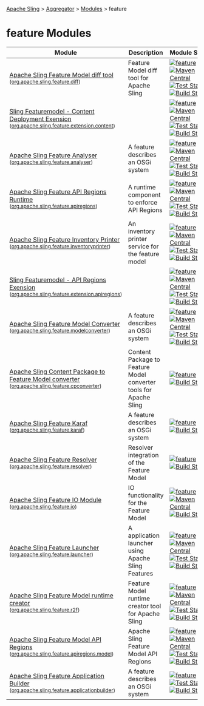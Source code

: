 [Apache Sling](https://sling.apache.org) > [Aggregator](https://github.com/apache/sling-aggregator/) > [Modules](https://github.com/apache/sling-aggregator/blob/master/docs/modules.md) > feature
# feature Modules

| Module | Description | Module&nbsp;Status | Pull&nbsp;Requests |
|---    |---    |---    |---    |
| [Apache Sling Feature Model diff tool](https://github.com/apache/sling-org-apache-sling-feature-diff) <br/> <small>([org.apache.sling.feature.diff](https://search.maven.org/#search%7Cga%7C1%7Cg%3A%22org.apache.sling%22%20a%3A%22org.apache.sling.feature.diffD%22))</small> | Feature Model diff tool for Apache Sling | &#32;[![feature](https://sling.apache.org/badges/group-feature.svg)](https://github.com/apache/sling-aggregator/blob/master/docs/group/feature.md)&#32;[![Maven Central](https://maven-badges.herokuapp.com/maven-central/org.apache.sling/org.apache.sling.feature.diff/badge.svg)](https://search.maven.org/#search%7Cga%7C1%7Cg%3A%22org.apache.sling%22%20a%3A%22org.apache.sling.feature.diff%22)&#32;[![Test Status](https://img.shields.io/jenkins/t/https/builds.apache.org/job/Sling/job/sling-org-apache-sling-feature-diff/job/master.svg?longCache=true)](https://builds.apache.org/job/Sling/job/sling-org-apache-sling-feature-diff/job/master/test_results_analyzer/)&#32;[![Build Status](https://builds.apache.org/buildStatus/icon?job=Sling/sling-org-apache-sling-feature-diff/master)](https://builds.apache.org/job/Sling/job/sling-org-apache-sling-feature-diff/job/master) | &#32;[![Pull Requests](https://img.shields.io/github/issues-pr/apache/sling-org-apache-sling-feature-diff.svg)](https://github.com/apache/sling-org-apache-sling-feature-diff/pulls) |
| [Sling Featuremodel - Content Deployment Exension](https://github.com/apache/sling-org-apache-sling-feature-extension-content) <br/> <small>([org.apache.sling.feature.extension.content](https://search.maven.org/#search%7Cga%7C1%7Cg%3A%22org.apache.sling%22%20a%3A%22org.apache.sling.feature.extension.contentD%22))</small> |  | &#32;[![feature](https://sling.apache.org/badges/group-feature.svg)](https://github.com/apache/sling-aggregator/blob/master/docs/group/feature.md)&#32;[![Maven Central](https://maven-badges.herokuapp.com/maven-central/org.apache.sling/org.apache.sling.feature.extension.content/badge.svg)](https://search.maven.org/#search%7Cga%7C1%7Cg%3A%22org.apache.sling%22%20a%3A%22org.apache.sling.feature.extension.content%22)&#32;[![Test Status](https://img.shields.io/jenkins/t/https/builds.apache.org/job/Sling/job/sling-org-apache-sling-feature-extension-content/job/master.svg?longCache=true)](https://builds.apache.org/job/Sling/job/sling-org-apache-sling-feature-extension-content/job/master/test_results_analyzer/)&#32;[![Build Status](https://builds.apache.org/buildStatus/icon?job=Sling/sling-org-apache-sling-feature-extension-content/master)](https://builds.apache.org/job/Sling/job/sling-org-apache-sling-feature-extension-content/job/master) | &#32;[![Pull Requests](https://img.shields.io/github/issues-pr/apache/sling-org-apache-sling-feature-extension-content.svg)](https://github.com/apache/sling-org-apache-sling-feature-extension-content/pulls) |
| [Apache Sling Feature Analyser](https://github.com/apache/sling-org-apache-sling-feature-analyser) <br/> <small>([org.apache.sling.feature.analyser](https://search.maven.org/#search%7Cga%7C1%7Cg%3A%22org.apache.sling%22%20a%3A%22org.apache.sling.feature.analyserD%22))</small> |          A feature describes an OSGi system      | &#32;[![feature](https://sling.apache.org/badges/group-feature.svg)](https://github.com/apache/sling-aggregator/blob/master/docs/group/feature.md)&#32;[![Maven Central](https://maven-badges.herokuapp.com/maven-central/org.apache.sling/org.apache.sling.feature.analyser/badge.svg)](https://search.maven.org/#search%7Cga%7C1%7Cg%3A%22org.apache.sling%22%20a%3A%22org.apache.sling.feature.analyser%22)&#32;[![Test Status](https://img.shields.io/jenkins/t/https/builds.apache.org/job/Sling/job/sling-org-apache-sling-feature-analyser/job/master.svg?longCache=true)](https://builds.apache.org/job/Sling/job/sling-org-apache-sling-feature-analyser/job/master/test_results_analyzer/)&#32;[![Build Status](https://builds.apache.org/buildStatus/icon?job=Sling/sling-org-apache-sling-feature-analyser/master)](https://builds.apache.org/job/Sling/job/sling-org-apache-sling-feature-analyser/job/master) | &#32;[![Pull Requests](https://img.shields.io/github/issues-pr/apache/sling-org-apache-sling-feature-analyser.svg)](https://github.com/apache/sling-org-apache-sling-feature-analyser/pulls) |
| [Apache Sling Feature API Regions Runtime](https://github.com/apache/sling-org-apache-sling-feature-apiregions) <br/> <small>([org.apache.sling.feature.apiregions](https://search.maven.org/#search%7Cga%7C1%7Cg%3A%22org.apache.sling%22%20a%3A%22org.apache.sling.feature.apiregionsD%22))</small> |          A runtime component to enforce API Regions      | &#32;[![feature](https://sling.apache.org/badges/group-feature.svg)](https://github.com/apache/sling-aggregator/blob/master/docs/group/feature.md)&#32;[![Maven Central](https://maven-badges.herokuapp.com/maven-central/org.apache.sling/org.apache.sling.feature.apiregions/badge.svg)](https://search.maven.org/#search%7Cga%7C1%7Cg%3A%22org.apache.sling%22%20a%3A%22org.apache.sling.feature.apiregions%22)&#32;[![Test Status](https://img.shields.io/jenkins/t/https/builds.apache.org/job/Sling/job/sling-org-apache-sling-feature-apiregions/job/master.svg?longCache=true)](https://builds.apache.org/job/Sling/job/sling-org-apache-sling-feature-apiregions/job/master/test_results_analyzer/)&#32;[![Build Status](https://builds.apache.org/buildStatus/icon?job=Sling/sling-org-apache-sling-feature-apiregions/master)](https://builds.apache.org/job/Sling/job/sling-org-apache-sling-feature-apiregions/job/master) | &#32;[![Pull Requests](https://img.shields.io/github/issues-pr/apache/sling-org-apache-sling-feature-apiregions.svg)](https://github.com/apache/sling-org-apache-sling-feature-apiregions/pulls) |
| [Apache Sling Feature Inventory Printer](https://github.com/apache/sling-org-apache-sling-feature-inventoryprinter) <br/> <small>([org.apache.sling.feature.inventoryprinter](https://search.maven.org/#search%7Cga%7C1%7Cg%3A%22org.apache.sling%22%20a%3A%22org.apache.sling.feature.inventoryprinterD%22))</small> |          An inventory printer service for the feature model      | &#32;[![feature](https://sling.apache.org/badges/group-feature.svg)](https://github.com/apache/sling-aggregator/blob/master/docs/group/feature.md)&#32;[![Maven Central](https://maven-badges.herokuapp.com/maven-central/org.apache.sling/org.apache.sling.feature.inventoryprinter/badge.svg)](https://search.maven.org/#search%7Cga%7C1%7Cg%3A%22org.apache.sling%22%20a%3A%22org.apache.sling.feature.inventoryprinter%22)&#32;[![Test Status](https://img.shields.io/jenkins/t/https/builds.apache.org/job/Sling/job/sling-org-apache-sling-feature-inventoryprinter/job/master.svg?longCache=true)](https://builds.apache.org/job/Sling/job/sling-org-apache-sling-feature-inventoryprinter/job/master/test_results_analyzer/)&#32;[![Build Status](https://builds.apache.org/buildStatus/icon?job=Sling/sling-org-apache-sling-feature-inventoryprinter/master)](https://builds.apache.org/job/Sling/job/sling-org-apache-sling-feature-inventoryprinter/job/master) | &#32;[![Pull Requests](https://img.shields.io/github/issues-pr/apache/sling-org-apache-sling-feature-inventoryprinter.svg)](https://github.com/apache/sling-org-apache-sling-feature-inventoryprinter/pulls) |
| [Sling Featuremodel - API Regions Exension](https://github.com/apache/sling-org-apache-sling-feature-extension-apiregions) <br/> <small>([org.apache.sling.feature.extension.apiregions](https://search.maven.org/#search%7Cga%7C1%7Cg%3A%22org.apache.sling%22%20a%3A%22org.apache.sling.feature.extension.apiregionsD%22))</small> |  | &#32;[![feature](https://sling.apache.org/badges/group-feature.svg)](https://github.com/apache/sling-aggregator/blob/master/docs/group/feature.md)&#32;[![Maven Central](https://maven-badges.herokuapp.com/maven-central/org.apache.sling/org.apache.sling.feature.extension.apiregions/badge.svg)](https://search.maven.org/#search%7Cga%7C1%7Cg%3A%22org.apache.sling%22%20a%3A%22org.apache.sling.feature.extension.apiregions%22)&#32;[![Test Status](https://img.shields.io/jenkins/t/https/builds.apache.org/job/Sling/job/sling-org-apache-sling-feature-extension-apiregions/job/master.svg?longCache=true)](https://builds.apache.org/job/Sling/job/sling-org-apache-sling-feature-extension-apiregions/job/master/test_results_analyzer/)&#32;[![Build Status](https://builds.apache.org/buildStatus/icon?job=Sling/sling-org-apache-sling-feature-extension-apiregions/master)](https://builds.apache.org/job/Sling/job/sling-org-apache-sling-feature-extension-apiregions/job/master) | &#32;[![Pull Requests](https://img.shields.io/github/issues-pr/apache/sling-org-apache-sling-feature-extension-apiregions.svg)](https://github.com/apache/sling-org-apache-sling-feature-extension-apiregions/pulls) |
| [Apache Sling Feature Model Converter](https://github.com/apache/sling-org-apache-sling-feature-modelconverter) <br/> <small>([org.apache.sling.feature.modelconverter](https://search.maven.org/#search%7Cga%7C1%7Cg%3A%22org.apache.sling%22%20a%3A%22org.apache.sling.feature.modelconverterD%22))</small> |          A feature describes an OSGi system      | &#32;[![feature](https://sling.apache.org/badges/group-feature.svg)](https://github.com/apache/sling-aggregator/blob/master/docs/group/feature.md)&#32;[![Maven Central](https://maven-badges.herokuapp.com/maven-central/org.apache.sling/org.apache.sling.feature.modelconverter/badge.svg)](https://search.maven.org/#search%7Cga%7C1%7Cg%3A%22org.apache.sling%22%20a%3A%22org.apache.sling.feature.modelconverter%22)&#32;[![Test Status](https://img.shields.io/jenkins/t/https/builds.apache.org/job/Sling/job/sling-org-apache-sling-feature-modelconverter/job/master.svg?longCache=true)](https://builds.apache.org/job/Sling/job/sling-org-apache-sling-feature-modelconverter/job/master/test_results_analyzer/)&#32;[![Build Status](https://builds.apache.org/buildStatus/icon?job=Sling/sling-org-apache-sling-feature-modelconverter/master)](https://builds.apache.org/job/Sling/job/sling-org-apache-sling-feature-modelconverter/job/master) | &#32;[![Pull Requests](https://img.shields.io/github/issues-pr/apache/sling-org-apache-sling-feature-modelconverter.svg)](https://github.com/apache/sling-org-apache-sling-feature-modelconverter/pulls) |
| [Apache Sling Content Package to Feature Model converter](https://github.com/apache/sling-org-apache-sling-feature-cpconverter) <br/> <small>([org.apache.sling.feature.cpconverter](https://search.maven.org/#search%7Cga%7C1%7Cg%3A%22org.apache.sling%22%20a%3A%22org.apache.sling.feature.cpconverterD%22))</small> | Content Package to Feature Model converter tools for Apache Sling | &#32;[![feature](https://sling.apache.org/badges/group-feature.svg)](https://github.com/apache/sling-aggregator/blob/master/docs/group/feature.md)&#32;[![Build Status](https://builds.apache.org/buildStatus/icon?job=Sling/sling-org-apache-sling-feature-cpconverter/master)](https://builds.apache.org/job/Sling/job/sling-org-apache-sling-feature-cpconverter/job/master) | &#32;[![Pull Requests](https://img.shields.io/github/issues-pr/apache/sling-org-apache-sling-feature-cpconverter.svg)](https://github.com/apache/sling-org-apache-sling-feature-cpconverter/pulls) |
| [Apache Sling Feature Karaf](https://github.com/apache/sling-org-apache-sling-feature-karaf) <br/> <small>([org.apache.sling.feature.karaf](https://search.maven.org/#search%7Cga%7C1%7Cg%3A%22org.apache.sling%22%20a%3A%22org.apache.sling.feature.karafD%22))</small> |          A feature describes an OSGi system      | &#32;[![feature](https://sling.apache.org/badges/group-feature.svg)](https://github.com/apache/sling-aggregator/blob/master/docs/group/feature.md)&#32;[![Build Status](https://builds.apache.org/buildStatus/icon?job=Sling/sling-org-apache-sling-feature-karaf/master)](https://builds.apache.org/job/Sling/job/sling-org-apache-sling-feature-karaf/job/master) | &#32;[![Pull Requests](https://img.shields.io/github/issues-pr/apache/sling-org-apache-sling-feature-karaf.svg)](https://github.com/apache/sling-org-apache-sling-feature-karaf/pulls) |
| [Apache Sling Feature Resolver](https://github.com/apache/sling-org-apache-sling-feature-resolver) <br/> <small>([org.apache.sling.feature.resolver](https://search.maven.org/#search%7Cga%7C1%7Cg%3A%22org.apache.sling%22%20a%3A%22org.apache.sling.feature.resolverD%22))</small> |          Resolver integration of the Feature Model      | &#32;[![feature](https://sling.apache.org/badges/group-feature.svg)](https://github.com/apache/sling-aggregator/blob/master/docs/group/feature.md)&#32;[![Build Status](https://builds.apache.org/buildStatus/icon?job=Sling/sling-org-apache-sling-feature-resolver/master)](https://builds.apache.org/job/Sling/job/sling-org-apache-sling-feature-resolver/job/master) | &#32;[![Pull Requests](https://img.shields.io/github/issues-pr/apache/sling-org-apache-sling-feature-resolver.svg)](https://github.com/apache/sling-org-apache-sling-feature-resolver/pulls) |
| [Apache Sling Feature IO Module](https://github.com/apache/sling-org-apache-sling-feature-io) <br/> <small>([org.apache.sling.feature.io](https://search.maven.org/#search%7Cga%7C1%7Cg%3A%22org.apache.sling%22%20a%3A%22org.apache.sling.feature.ioD%22))</small> |          IO functionality for the Feature Model      | &#32;[![feature](https://sling.apache.org/badges/group-feature.svg)](https://github.com/apache/sling-aggregator/blob/master/docs/group/feature.md)&#32;[![Maven Central](https://maven-badges.herokuapp.com/maven-central/org.apache.sling/org.apache.sling.feature.io/badge.svg)](https://search.maven.org/#search%7Cga%7C1%7Cg%3A%22org.apache.sling%22%20a%3A%22org.apache.sling.feature.io%22)&#32;[![Build Status](https://builds.apache.org/buildStatus/icon?job=Sling/sling-org-apache-sling-feature-io/master)](https://builds.apache.org/job/Sling/job/sling-org-apache-sling-feature-io/job/master) | &#32;[![Pull Requests](https://img.shields.io/github/issues-pr/apache/sling-org-apache-sling-feature-io.svg)](https://github.com/apache/sling-org-apache-sling-feature-io/pulls) |
| [Apache Sling Feature Launcher](https://github.com/apache/sling-org-apache-sling-feature-launcher) <br/> <small>([org.apache.sling.feature.launcher](https://search.maven.org/#search%7Cga%7C1%7Cg%3A%22org.apache.sling%22%20a%3A%22org.apache.sling.feature.launcherD%22))</small> |          A application launcher using Apache Sling Features      | &#32;[![feature](https://sling.apache.org/badges/group-feature.svg)](https://github.com/apache/sling-aggregator/blob/master/docs/group/feature.md)&#32;[![Maven Central](https://maven-badges.herokuapp.com/maven-central/org.apache.sling/org.apache.sling.feature.launcher/badge.svg)](https://search.maven.org/#search%7Cga%7C1%7Cg%3A%22org.apache.sling%22%20a%3A%22org.apache.sling.feature.launcher%22)&#32;[![Test Status](https://img.shields.io/jenkins/t/https/builds.apache.org/job/Sling/job/sling-org-apache-sling-feature-launcher/job/master.svg?longCache=true)](https://builds.apache.org/job/Sling/job/sling-org-apache-sling-feature-launcher/job/master/test_results_analyzer/)&#32;[![Build Status](https://builds.apache.org/buildStatus/icon?job=Sling/sling-org-apache-sling-feature-launcher/master)](https://builds.apache.org/job/Sling/job/sling-org-apache-sling-feature-launcher/job/master) | &#32;[![Pull Requests](https://img.shields.io/github/issues-pr/apache/sling-org-apache-sling-feature-launcher.svg)](https://github.com/apache/sling-org-apache-sling-feature-launcher/pulls) |
| [Apache Sling Feature Model runtime creator](https://github.com/apache/sling-org-apache-sling-feature-r2f) <br/> <small>([org.apache.sling.feature.r2f](https://search.maven.org/#search%7Cga%7C1%7Cg%3A%22org.apache.sling%22%20a%3A%22org.apache.sling.feature.r2fD%22))</small> | Feature Model runtime creator tool for Apache Sling | &#32;[![feature](https://sling.apache.org/badges/group-feature.svg)](https://github.com/apache/sling-aggregator/blob/master/docs/group/feature.md)&#32;[![Maven Central](https://maven-badges.herokuapp.com/maven-central/org.apache.sling/org.apache.sling.feature.r2f/badge.svg)](https://search.maven.org/#search%7Cga%7C1%7Cg%3A%22org.apache.sling%22%20a%3A%22org.apache.sling.feature.r2f%22)&#32;[![Test Status](https://img.shields.io/jenkins/t/https/builds.apache.org/job/Sling/job/sling-org-apache-sling-feature-r2f/job/master.svg?longCache=true)](https://builds.apache.org/job/Sling/job/sling-org-apache-sling-feature-r2f/job/master/test_results_analyzer/)&#32;[![Build Status](https://builds.apache.org/buildStatus/icon?job=Sling/sling-org-apache-sling-feature-r2f/master)](https://builds.apache.org/job/Sling/job/sling-org-apache-sling-feature-r2f/job/master) | &#32;[![Pull Requests](https://img.shields.io/github/issues-pr/apache/sling-org-apache-sling-feature-r2f.svg)](https://github.com/apache/sling-org-apache-sling-feature-r2f/pulls) |
| [Apache Sling Feature Model API Regions](https://github.com/apache/sling-org-apache-sling-feature-apiregions-model) <br/> <small>([org.apache.sling.feature.apiregions.model](https://search.maven.org/#search%7Cga%7C1%7Cg%3A%22org.apache.sling%22%20a%3A%22org.apache.sling.feature.apiregions.modelD%22))</small> | Apache Sling Feature Model API Regions | &#32;[![feature](https://sling.apache.org/badges/group-feature.svg)](https://github.com/apache/sling-aggregator/blob/master/docs/group/feature.md)&#32;[![Maven Central](https://maven-badges.herokuapp.com/maven-central/org.apache.sling/org.apache.sling.feature.apiregions.model/badge.svg)](https://search.maven.org/#search%7Cga%7C1%7Cg%3A%22org.apache.sling%22%20a%3A%22org.apache.sling.feature.apiregions.model%22)&#32;[![Test Status](https://img.shields.io/jenkins/t/https/builds.apache.org/job/Sling/job/sling-org-apache-sling-feature-apiregions-model/job/master.svg?longCache=true)](https://builds.apache.org/job/Sling/job/sling-org-apache-sling-feature-apiregions-model/job/master/test_results_analyzer/)&#32;[![Build Status](https://builds.apache.org/buildStatus/icon?job=Sling/sling-org-apache-sling-feature-apiregions-model/master)](https://builds.apache.org/job/Sling/job/sling-org-apache-sling-feature-apiregions-model/job/master) | &#32;[![Pull Requests](https://img.shields.io/github/issues-pr/apache/sling-org-apache-sling-feature-apiregions-model.svg)](https://github.com/apache/sling-org-apache-sling-feature-apiregions-model/pulls) |
| [Apache Sling Feature Application Builder](https://github.com/apache/sling-org-apache-sling-feature-applicationbuilder) <br/> <small>([org.apache.sling.feature.applicationbuilder](https://search.maven.org/#search%7Cga%7C1%7Cg%3A%22org.apache.sling%22%20a%3A%22org.apache.sling.feature.applicationbuilderD%22))</small> |          A feature describes an OSGi system      | &#32;[![feature](https://sling.apache.org/badges/group-feature.svg)](https://github.com/apache/sling-aggregator/blob/master/docs/group/feature.md)&#32;[![Test Status](https://img.shields.io/jenkins/t/https/builds.apache.org/job/Sling/job/sling-org-apache-sling-feature-applicationbuilder/job/master.svg?longCache=true)](https://builds.apache.org/job/Sling/job/sling-org-apache-sling-feature-applicationbuilder/job/master/test_results_analyzer/)&#32;[![Build Status](https://builds.apache.org/buildStatus/icon?job=Sling/sling-org-apache-sling-feature-applicationbuilder/master)](https://builds.apache.org/job/Sling/job/sling-org-apache-sling-feature-applicationbuilder/job/master) | &#32;[![Pull Requests](https://img.shields.io/github/issues-pr/apache/sling-org-apache-sling-feature-applicationbuilder.svg)](https://github.com/apache/sling-org-apache-sling-feature-applicationbuilder/pulls) |